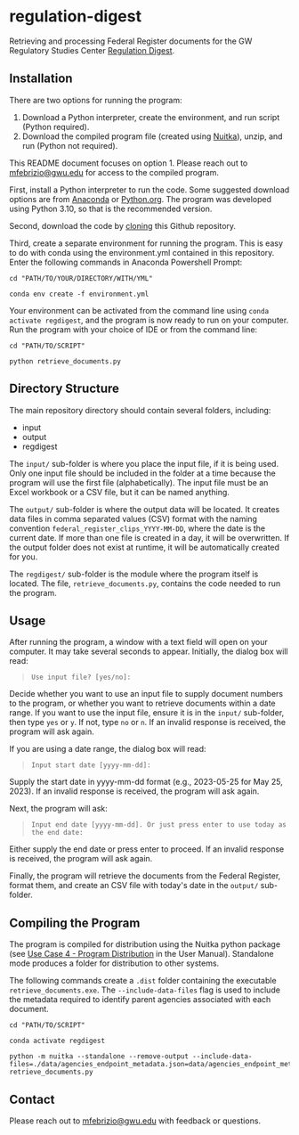 # regulation-digest

Retrieving and processing Federal Register documents for the GW Regulatory Studies Center [Regulation Digest](https://regulatorystudies.columbian.gwu.edu/newsletters).

## Installation

There are two options for running the program:

  1. Download a Python interpreter, create the environment, and run script (Python required).
  2. Download the compiled program file (created using [Nuitka](https://nuitka.net/)), unzip, and run (Python not required).

This README document focuses on option 1. Please reach out to <mfebrizio@gwu.edu> for access to the compiled program.

First, install a Python interpreter to run the code. Some suggested download options are from [Anaconda](https://www.anaconda.com/download) or [Python.org](https://www.python.org/downloads/). The program was developed using Python 3.10, so that is the recommended version.

Second, download the code by [cloning](https://docs.github.com/en/repositories/creating-and-managing-repositories/cloning-a-repository) this Github repository.

Third, create a separate environment for running the program. This is easy to do with conda using the environment.yml contained in this repository. Enter the following commands in Anaconda Powershell Prompt:

```{cmd}
cd "PATH/TO/YOUR/DIRECTORY/WITH/YML"

conda env create -f environment.yml
```

Your environment can be activated from the command line using `conda activate regdigest`, and the program is now ready to run on your computer. Run the program with your choice of IDE or from the command line:

```{cmd}
cd "PATH/TO/SCRIPT"

python retrieve_documents.py
```

## Directory Structure

The main repository directory should contain several folders, including:

- input
- output
- regdigest

The `input/` sub-folder is where you place the input file, if it is being used. Only one input file should be included in the folder at a time because the program will use the first file (alphabetically). The input file must be an Excel workbook or a CSV file, but it can be named anything.

The `output/` sub-folder is where the output data will be located. It creates data files in comma separated values (CSV) format with the naming convention `federal_register_clips_YYYY-MM-DD`, where the date is the current date. If more than one file is created in a day, it will be overwritten. If the output folder does not exist at runtime, it will be automatically created for you.

The `regdigest/` sub-folder is the module where the program itself is located. The file, `retrieve_documents.py`, contains the code needed to run the program.

## Usage

After running the program, a window with a text field will open on your computer. It may take several seconds to appear. Initially, the dialog box will read:
> `Use input file? [yes/no]:`

Decide whether you want to use an input file to supply document numbers to the program, or whether you want to retrieve documents within a date range. If you want to use the input file, ensure it is in the `input/` sub-folder, then type `yes` or `y`. If not, type `no` or `n`. If an invalid response is received, the program will ask again.

If you are using a date range, the dialog box will read:
> `Input start date [yyyy-mm-dd]:`

Supply the start date in yyyy-mm-dd format (e.g., 2023-05-25 for May 25, 2023). If an invalid response is received, the program will ask again.

Next, the program will ask:
> `Input end date [yyyy-mm-dd]. Or just press enter to use today as the end date:`

Either supply the end date or press enter to proceed. If an invalid response is received, the program will ask again.

Finally, the program will retrieve the documents from the Federal Register, format them, and create an CSV file with today's date in the `output/` sub-folder.

## Compiling the Program

The program is compiled for distribution using the Nuitka python package (see [Use Case 4 - Program Distribution](https://nuitka.net/doc/user-manual.html#use-case-4-program-distribution) in the User Manual). Standalone mode produces a folder for distribution to other systems.

The following commands create a `.dist` folder containing the executable `retrieve_documents.exe`. The `--include-data-files` flag is used to include the metadata required to identify parent agencies associated with each document.

```{cmd}
cd "PATH/TO/SCRIPT"

conda activate regdigest

python -m nuitka --standalone --remove-output --include-data-files=./data/agencies_endpoint_metadata.json=data/agencies_endpoint_metadata.json retrieve_documents.py
```

## Contact

Please reach out to <mfebrizio@gwu.edu> with feedback or questions.
